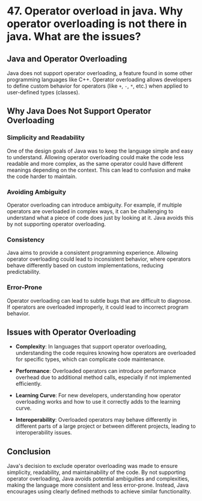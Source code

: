 # 47. Operator overload in java. Why operator overloading is not there in java. What are the issues?

## Java and Operator Overloading

Java does not support operator overloading, a feature found in some other programming languages like C++. Operator overloading allows developers to define custom behavior for operators (like `+`, `-`, `*`, etc.) when applied to user-defined types (classes).

## Why Java Does Not Support Operator Overloading

### Simplicity and Readability
One of the design goals of Java was to keep the language simple and easy to understand. Allowing operator overloading could make the code less readable and more complex, as the same operator could have different meanings depending on the context. This can lead to confusion and make the code harder to maintain.

### Avoiding Ambiguity
Operator overloading can introduce ambiguity. For example, if multiple operators are overloaded in complex ways, it can be challenging to understand what a piece of code does just by looking at it. Java avoids this by not supporting operator overloading.

### Consistency
Java aims to provide a consistent programming experience. Allowing operator overloading could lead to inconsistent behavior, where operators behave differently based on custom implementations, reducing predictability.

### Error-Prone
Operator overloading can lead to subtle bugs that are difficult to diagnose. If operators are overloaded improperly, it could lead to incorrect program behavior.

## Issues with Operator Overloading

- **Complexity**: In languages that support operator overloading, understanding the code requires knowing how operators are overloaded for specific types, which can complicate code maintenance.

- **Performance**: Overloaded operators can introduce performance overhead due to additional method calls, especially if not implemented efficiently.

- **Learning Curve**: For new developers, understanding how operator overloading works and how to use it correctly adds to the learning curve.

- **Interoperability**: Overloaded operators may behave differently in different parts of a large project or between different projects, leading to interoperability issues.

## Conclusion

Java's decision to exclude operator overloading was made to ensure simplicity, readability, and maintainability of the code. By not supporting operator overloading, Java avoids potential ambiguities and complexities, making the language more consistent and less error-prone. Instead, Java encourages using clearly defined methods to achieve similar functionality.
